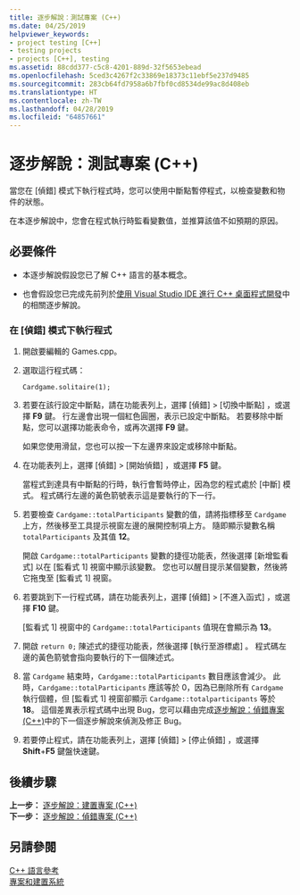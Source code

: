 ```yaml
---
title: 逐步解說：測試專案 (C++)
ms.date: 04/25/2019
helpviewer_keywords:
- project testing [C++]
- testing projects
- projects [C++], testing
ms.assetid: 88cdd377-c5c8-4201-889d-32f5653ebead
ms.openlocfilehash: 5ced3c4267f2c33869e18373c11ebf5e237d9485
ms.sourcegitcommit: 283cb64fd7958a6b7fbf0cd8534de99ac8d408eb
ms.translationtype: HT
ms.contentlocale: zh-TW
ms.lasthandoff: 04/28/2019
ms.locfileid: "64857661"
---
```

# <a name="walkthrough-testing-a-project-c"></a>逐步解說：測試專案 (C++)

當您在 [偵錯] 模式下執行程式時，您可以使用中斷點暫停程式，以檢查變數和物件的狀態。

在本逐步解說中，您會在程式執行時監看變數值，並推算該值不如預期的原因。

## <a name="prerequisites"></a>必要條件

- 本逐步解說假設您已了解 C++ 語言的基本概念。

- 也會假設您已完成先前列於[使用 Visual Studio IDE 進行 C++ 桌面程式開發](../ide/using-the-visual-studio-ide-for-cpp-desktop-development.md)中的相關逐步解說。

### <a name="to-run-a-program-in-debug-mode"></a>在 [偵錯] 模式下執行程式

1. 開啟要編輯的 Games.cpp。

1. 選取這行程式碼：

   `Cardgame.solitaire(1);`

1. 若要在該行設定中斷點，請在功能表列上，選擇 [偵錯]   > [切換中斷點]  ，或選擇 **F9** 鍵。 行左邊會出現一個紅色圓圈，表示已設定中斷點。 若要移除中斷點，您可以選擇功能表命令，或再次選擇 **F9** 鍵。

   如果您使用滑鼠，您也可以按一下左邊界來設定或移除中斷點。

1. 在功能表列上，選擇 [偵錯]   > [開始偵錯]  ，或選擇 **F5** 鍵。

   當程式到達具有中斷點的行時，執行會暫時停止，因為您的程式處於 [中斷] 模式。 程式碼行左邊的黃色箭號表示這是要執行的下一行。

1. 若要檢查 `Cardgame::totalParticipants` 變數的值，請將指標移至 `Cardgame` 上方，然後移至工具提示視窗左邊的展開控制項上方。 隨即顯示變數名稱 `totalParticipants` 及其值 **12**。

   開啟 `Cardgame::totalParticipants` 變數的捷徑功能表，然後選擇 [新增監看式]  以在 [監看式 1]  視窗中顯示該變數。 您也可以醒目提示某個變數，然後將它拖曳至 [監看式 1]  視窗。

1. 若要跳到下一行程式碼，請在功能表列上，選擇 [偵錯]   > [不進入函式]  ，或選擇 **F10** 鍵。

   [監看式 1]  視窗中的 `Cardgame::totalParticipants` 值現在會顯示為 **13**。

1. 開啟 `return 0;` 陳述式的捷徑功能表，然後選擇 [執行至游標處]  。 程式碼左邊的黃色箭號會指向要執行的下一個陳述式。

1. 當 `Cardgame` 結束時，`Cardgame::totalParticipants` 數目應該會減少。 此時，`Cardgame::totalParticipants` 應該等於 0，因為已刪除所有 `Cardgame` 執行個體，但 [監看式 1]  視窗卻顯示 `Cardgame::totalparticipants` 等於 **18**。 這個差異表示程式碼中出現 Bug，您可以藉由完成[逐步解說：偵錯專案 (C++)](../ide/walkthrough-debugging-a-project-cpp.md)中的下一個逐步解說來偵測及修正 Bug。

1. 若要停止程式，請在功能表列上，選擇 [偵錯]   > [停止偵錯]  ，或選擇 **Shift**+**F5** 鍵盤快速鍵。

## <a name="next-steps"></a>後續步驟

**上一步：** [逐步解說：建置專案 (C++)](../ide/walkthrough-building-a-project-cpp.md)<br/>
**下一步：** [逐步解說：偵錯專案 (C++)](../ide/walkthrough-debugging-a-project-cpp.md)<br/>

## <a name="see-also"></a>另請參閱

[C++ 語言參考](../cpp/cpp-language-reference.md)<br/>
[專案和建置系統](../build/projects-and-build-systems-cpp.md)<br/>
